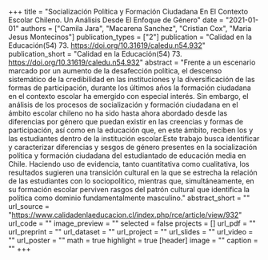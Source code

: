 +++
title = "Socialización Política y Formación Ciudadana En El Contexto Escolar Chileno. Un Análisis Desde El Enfoque de Género"
date = "2021-01-01"
authors = ["Camila Jara", "Macarena Sanchez", "Cristian Cox", "Maria Jesus Montecinos"]
publication_types = ["2"]
publication = "Calidad en la Educación(54) 73. https://doi.org/10.31619/caledu.n54.932"
publication_short = "Calidad en la Educación(54) 73. https://doi.org/10.31619/caledu.n54.932"
abstract = "Frente a un escenario marcado por un aumento de la desafección política, el descenso sistemático de la credibilidad en las instituciones y la diversificación de las formas de participación, durante los últimos años la formación ciudadana en el contexto escolar ha emergido con especial interés. Sin embargo, el análisis de los procesos de socialización y formación ciudadana en el ámbito escolar chileno no ha sido hasta ahora abordado desde las diferencias por género que puedan existir en las creencias y formas de participación, así como en la educación que, en este ámbito, reciben los y las estudiantes dentro de la institución escolar.Este trabajo busca identificar y caracterizar diferencias y sesgos de género presentes en la socialización política y formación ciudadana del estudiantado de educación media en Chile. Haciendo uso de evidencia, tanto cuantitativa como cualitativa, los resultados sugieren una transición cultural en la que se estrecha la relación de las estudiantes con lo sociopolítico, mientras que, simultáneamente, en su formación escolar perviven rasgos del patrón cultural que identifica la política como dominio fundamentalmente masculino."
abstract_short = ""
url_source = "https://www.calidadenlaeducacion.cl/index.php/rce/article/view/932"
url_code = ""
image_preview = ""
selected = false
projects = []
url_pdf = ""
url_preprint = ""
url_dataset = ""
url_project = ""
url_slides = ""
url_video = ""
url_poster = ""
math = true
highlight = true
[header]
image = ""
caption = ""
+++

